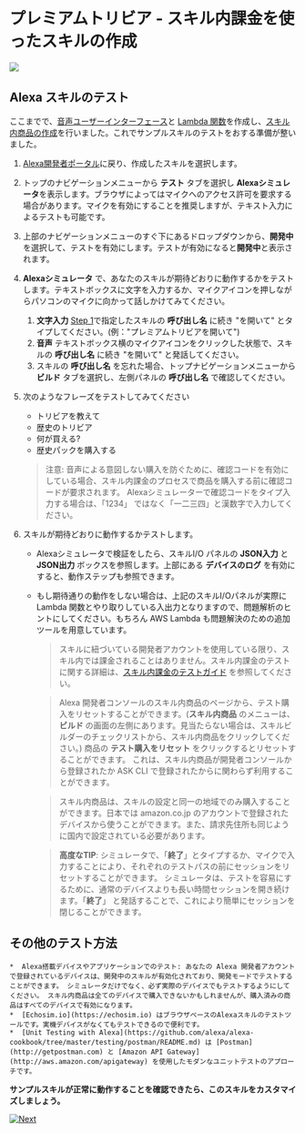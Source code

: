 # プレミアムトリビア - スキル内課金を使ったスキルの作成
<img src="https://m.media-amazon.com/images/G/01/mobile-apps/dex/alexa/alexa-skills-kit/tutorials/quiz-game/header._TTH_.png" />

## Alexa スキルのテスト

ここまでで、[音声ユーザーインターフェース](./1-setup-vui-alexa-hosted.md)と [Lambda 関数](./2-create-alexa-hosted-function.md)を作成し、[スキル内商品の作成](./3-create-isp.md)を行いました。これでサンプルスキルのテストをおする準備が整いました。

1. [Alexa開発者ポータル](https://developer.amazon.com/edw/home.html#/skills/list)に戻り、作成したスキルを選択します。

2. トップのナビゲーションメニューから **テスト** タブを選択し **Alexaシミュレータ**を表示します。ブラウザによってはマイクへのアクセス許可を要求する場合があります。マイクを有効にすることを推奨しますが、テキスト入力によるテストも可能です。

4. 上部のナビゲーションメニューのすぐ下にあるドロップダウンから、**開発中** を選択して、テストを有効にします。テストが有効になると**開発中**と表示されます。

4. **Alexaシミュレータ** で、あなたのスキルが期待どおりに動作するかをテストします。テキストボックスに文字を入力するか、マイクアイコンを押しながらパソコンのマイクに向かって話しかけてみてください。
	1. **文字入力** [Step 1](./1-voice-user-interface.md)で指定したスキルの **呼び出し名** に続き "を開いて" とタイプしてください。(例："プレミアムトリビアを開いて")
	2. **音声** テキストボックス横のマイクアイコンをクリックした状態で、スキルの **呼び出し名** に続き "を開いて" と発話してください。
	3. スキルの **呼び出し名** を忘れた場合、トップナビゲーションメニューから **ビルド** タブを選択し、左側パネルの **呼び出し名** で確認してください。

5. 次のようなフレーズをテストしてみてください
        
      * トリビアを教えて
      * 歴史のトリビア
      * 何が買える?
      * 歴史パックを購入する

      > 注意: 音声による意図しない購入を防ぐために、確認コードを有効にしている場合、スキル内課金のプロセスで商品を購入する前に確認コードが要求されます。 Alexaシミュレーターで確認コードをタイプ入力する場合は、「1234」 ではなく「一二三四」と漢数字で入力してください。

6. スキルが期待どおりに動作するかテストします。

	* Alexaシミュレータで検証をしたら、スキルI/O パネルの **JSON入力** と **JSON出力** ボックスを参照します。上部にある **デバイスのログ** を有効にすると、動作ステップも参照できます。
	* もし期待通りの動作をしない場合は、上記のスキルI/Oパネルが実際に Lambda 関数とやり取りしている入出力となりますので、問題解析のヒントにしてください。もちろん AWS Lambda も問題解決のための追加ツールを用意しています。

      > スキルに紐づいている開発者アカウントを使用している限り、スキル内では課金されることはありません。スキル内課金のテストに関する詳細は、[スキル内課金のテストガイド](https://developer.amazon.com/docs/in-skill-purchase/isp-test-guide.html) を参照してください。

      > Alexa 開発者コンソールのスキル内商品のページから、テスト購入をリセットすることができます。(**スキル内商品** のメニューは、**ビルド** の画面の左側にあります。見当たらない場合は、スキルビルダーのチェックリストから、スキル内商品をクリックしてください。) 商品の **テスト購入をリセット** をクリックするとリセットすることができます。 これは、スキル内商品が開発者コンソールから登録されたか ASK CLI で登録されたからに関わらず利用することができます。

      > スキル内商品は、スキルの設定と同一の地域でのみ購入することができます。日本では amazon.co.jp のアカウントで登録されたデバイスから使うことができます。また、請求先住所も同じように国内で設定されている必要があります。

      > **高度なTIP**: シミュレータで、「**終了**」とタイプするか、マイクで入力することにより、それぞれのテストパスの前にセッションをリセットすることができます。 シミュレータは、テストを容易にするために、通常のデバイスよりも長い時間セッションを開き続けます。「**終了**」 と発話することで、これにより簡単にセッションを閉じることができます。

## その他のテスト方法

    *  Alexa搭載デバイスやアプリケーションでのテスト: あなたの Alexa 開発者アカウントで登録されているデバイスは、開発中のスキルが有効化されており、開発モードでテストすることができます。 シミュレータだけでなく、必ず実際のデバイスでもテストするようにしてください。 スキル内商品は全てのデバイスで購入できないかもしれませんが、購入済みの商品はすべてのデバイスで有効になります。
    *  [Echosim.io](https://echosim.io) はブラウザベースのAlexaスキルのテストツールです。実機デバイスがなくてもテストできるので便利です。
    *  [Unit Testing with Alexa](https://github.com/alexa/alexa-cookbook/tree/master/testing/postman/README.md) は [Postman](http://getpostman.com) と [Amazon API Gateway](http://aws.amazon.com/apigateway) を使用したモダンなユニットテストのアプローチです。


**サンプルスキルが正常に動作することを確認できたら、このスキルをカスタマイズしましょう。**

[![Next](https://m.media-amazon.com/images/G/01/mobile-apps/dex/alexa/alexa-skills-kit/tutorials/general/buttons/button_next_customization._TTH_.png)](./5-customization.md)
